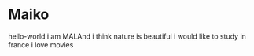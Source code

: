 # Maiko
hello-world
i am MAI.And i think nature is beautiful
i would like to study in france 
i love movies
